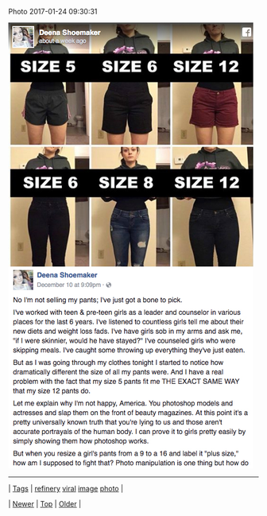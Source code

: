 <!--
title: Photo 2017-01-24 09
date: 2020-06-28T15:27:00.149Z
tags: refinery, viral, image, photo
-->


Photo 2017-01-24 09:30:31

![](156304241185-0.jpg)

<!--BOTTOM-POST-NAVIGATION-->
---

| [Tags](tags.md) | [refinery](tag-refinery.md) [viral](tag-viral.md) [image](tag-image.md) [photo](tag-photo.md) |

| [Newer](156303803634.md) | [Top](index.md) | [Older](156393401422.md) |